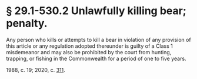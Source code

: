 # § 29.1-530.2 Unlawfully killing bear; penalty.

<p>Any person who kills or attempts to kill a bear in violation of any provision of this article or any regulation adopted thereunder is guilty of a Class 1 misdemeanor and may also be prohibited by the court from hunting, trapping, or fishing in the Commonwealth for a period of one to five years.</p><p>1988, c. 19; 2020, c. <a href='http://lis.virginia.gov/cgi-bin/legp604.exe?201+ful+CHAP0311'>311</a>.</p>